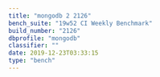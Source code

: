 ```yaml
---
title: "mongodb 2 2126"
bench_suite: "19w52 CI Weekly Benchmark"
build_number: "2126"
dbprofile: "mongodb"
classifier: ""
date: 2019-12-23T03:33:15
type: "bench"
---
```


